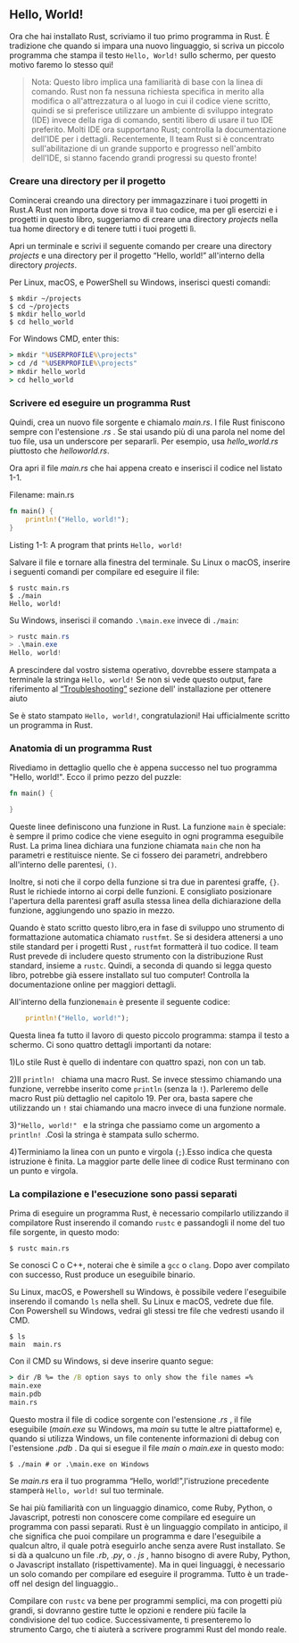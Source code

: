 ## Hello, World!

Ora che hai installato Rust, scriviamo il tuo primo programma in Rust. È
tradizione che quando si impara una nuovo linguaggio, si scriva un piccolo programma che stampa
il testo `Hello, World!` sullo schermo, per questo motivo faremo lo stesso qui!

> Nota: Questo libro implica una familiarità di base con la linea di comando. Rust non fa
> nessuna richiesta specifica in merito alla modifica o all'attrezzatura o al luogo in cui il codice viene scritto, quindi
> se si preferisce utilizzare un ambiente di sviluppo integrato (IDE) invece della
> riga di comando, sentiti libero di usare il tuo IDE preferito. Molti IDE ora
> supportano Rust; controlla la documentazione dell'IDE per i dettagli. Recentemente,
> Il team Rust si è concentrato sull'abilitazione di un grande supporto e progresso nell'ambito dell'IDE,
> si stanno facendo grandi progressi su questo fronte!

### Creare una directory per il progetto

Comincerai creando una directory per immagazzinare i tuoi progetti in Rust.A Rust non importa
dove si trova il tuo codice, ma per gli esercizi e i progetti in questo libro,
suggeriamo di creare una directory _projects_ nella tua home directory e di tenere tutti
i tuoi progetti lì.

Apri un terminale e scrivi il seguente comando per creare una directory _projects_
e una directory per il progetto “Hello, world!” all'interno della directory _projects_.

Per Linux, macOS, e PowerShell su Windows, inserisci questi comandi:

```console
$ mkdir ~/projects
$ cd ~/projects
$ mkdir hello_world
$ cd hello_world
```

For Windows CMD, enter this:

```cmd
> mkdir "%USERPROFILE%\projects"
> cd /d "%USERPROFILE%\projects"
> mkdir hello_world
> cd hello_world
```

### Scrivere ed eseguire un programma Rust

Quindi, crea un nuovo file sorgente e chiamalo _main.rs_. I file Rust finiscono sempre con
l'estensione _.rs_ . Se stai usando più di una parola nel nome del tuo file, usa
un underscore per separarli. Per esempio, usa _hello_world.rs_ piuttosto che
_helloworld.rs_.

Ora apri il file _main.rs_ che hai appena creato e inserisci il codice nel listato 1-1.

<span class="filename">Filename: main.rs</span>

```rust
fn main() {
    println!("Hello, world!");
}
```

<span class="caption">Listing 1-1: A program that prints `Hello, world!`</span>

Salvare il file e tornare alla finestra del terminale. Su Linux o macOS, inserire
i seguenti comandi per compilare ed eseguire il file:

```console
$ rustc main.rs
$ ./main
Hello, world!
```

Su Windows, inserisci il comando `.\main.exe` invece di `./main`:

```powershell
> rustc main.rs
> .\main.exe
Hello, world!
```

A prescindere dal vostro sistema operativo, dovrebbe essere stampata a terminale la stringa `Hello, world!`
Se non si vede questo output, fare riferimento al
[“Troubleshooting”][troubleshooting]<!-- ignore --> sezione dell' installazione
per ottenere aiuto

Se è stato stampato `Hello, world!`, congratulazioni! Hai ufficialmente scritto
un programma in Rust.

### Anatomia di un programma Rust

Rivediamo in dettaglio quello che è appena successo nel tuo programma "Hello, world!".
Ecco il primo pezzo del puzzle:

```rust
fn main() {

}
```

Queste linee definiscono una funzione in Rust. La funzione `main` è speciale: è
sempre il primo codice che viene eseguito in ogni programma eseguibile Rust. La prima
linea dichiara una funzione chiamata `main` che non ha parametri e restituisce
niente. Se ci fossero dei parametri, andrebbero all'interno delle parentesi, `()`.

Inoltre, si noti che il corpo della funzione si tra due in parentesi graffe, `{}`. Rust le
richiede intorno ai corpi delle funzioni. E consigliato posizionare l'apertura
della parentesi graff asulla stessa linea della dichiarazione della funzione, aggiungendo uno spazio in mezzo.

Quando è stato scritto questo libro,era in fase di sviluppo uno strumento di formattazione automatica chiamato `rustfmt`.
Se si desidera attenersi a uno stile standard per i progetti Rust
, `rustfmt` formatterà il tuo codice. Il team Rust
prevede di includere questo strumento con la distribuzione Rust standard, insieme a
`rustc`. Quindi, a seconda di quando si legga questo libro, potrebbe già essere installato
sul tuo computer! Controlla la documentazione online per maggiori dettagli.

All'interno della funzione`main` è presente il seguente codice:

```rust
    println!("Hello, world!");
```

Questa linea fa tutto il lavoro di questo piccolo programma: stampa il testo a
schermo. Ci sono quattro dettagli importanti da notare:

1)Lo stile Rust è quello di indentare con quattro spazi, non con un tab.

2)Il `println! ` chiama una macro Rust. Se invece stessimo chiamando una funzione,
verrebbe inserito come `println` (senza la `!`). Parleremo delle macro Rust
più dettaglio nel capitolo 19. Per ora, basta sapere che utilizzando un `!`
stai chiamando una macro invece di una funzione normale.

3)`"Hello, world!" ` e la stringa che passiamo come un argomento
a `println! `.Così la stringa è stampata sullo schermo.

4)Terminiamo la linea con un punto e virgola (`;`).Esso indica che questa
istruzione è finita. La maggior parte delle linee di codice Rust
terminano con un punto e virgola.

### La compilazione e l'esecuzione sono passi separati

Prima di eseguire un programma Rust, è necessario compilarlo utilizzando il compilatore Rust
inserendo il comando `rustc` e passandogli il nome del tuo file sorgente, in questo modo:

```console
$ rustc main.rs
```

Se conosci C o C++, noterai che è simile a `gcc`
o `clang`. Dopo aver compilato con successo, Rust produce un eseguibile binario.

Su Linux, macOS, e Powershell su Windows, è possibile vedere l'eseguibile
inserendo il comando `ls` nella shell. Su Linux e macOS, vedrete due
file. Con Powershell su Windows, vedrai gli stessi tre file che
vedresti usando il CMD.

```text
$ ls
main  main.rs
```

Con il CMD su Windows, si deve inserire quanto segue:

```cmd
> dir /B %= the /B option says to only show the file names =%
main.exe
main.pdb
main.rs
```

Questo mostra il file di codice sorgente con l'estensione _.rs_ , il file eseguibile
(_main.exe_ su Windows, ma _main_ su tutte le altre piattaforme) e, quando si utilizza
Windows, un file contenente informazioni di debug con l'estensione _.pdb_ .
Da qui si esegue il file _main_ o _main.exe_ in questo modo:

```console
$ ./main # or .\main.exe on Windows
```

Se _main.rs_ era il tuo programma “Hello, world!”,l'istruzione precedente stamperà `Hello, world!` sul tuo terminale.

Se hai più familiarità con un linguaggio dinamico, come Ruby, Python, o
Javascript, potresti non conoscere come compilare ed eseguire un programma con
passi separati. Rust è un linguaggio compilato in anticipo, il che significa che puoi
compilare un programma e dare l'eseguibile a qualcun altro, il quale potrà eseguirlo
anche senza avere Rust installato. Se si dà a qualcuno un file _.rb_, _.py_, o
_. js_ , hanno bisogno di avere Ruby, Python, o Javascript
installato (rispettivamente). Ma in quei linguaggi, è necessario un solo comando per
compilare ed eseguire il programma. Tutto è un trade-off nel design del linguaggio..

Compilare con `rustc` va bene per programmi semplici, ma con progetti
più grandi, si dovranno gestire tutte le opzioni e rendere più facile la condivisione del tuo
codice. Successivamente, ti presenteremo lo strumento Cargo, che ti aiuterà a scrivere
programmi Rust del mondo reale.

[troubleshooting]: ch01-01-installation.html#troubleshooting
